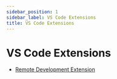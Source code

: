 ```yaml
---
sidebar_position: 1
sidebar_label: VS Code Extensions
title: VS Code Extensions
---
```


# VS Code Extensions
- [Remote Development Extension](https://marketplace.visualstudio.com/items?itemName=ms-vscode-remote.vscode-remote-extensionpack)